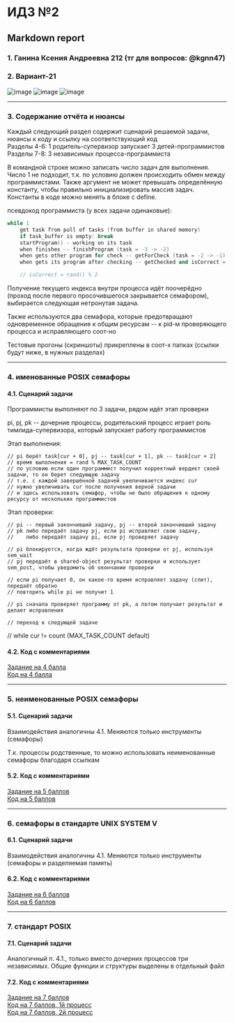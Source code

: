 #  ИДЗ №2 #
## Markdown report <br> ##

### 1. Ганина Ксения Андреевна 212 (тг для вопросов: @kgnn47) <br> ###
### 2. Вариант-21 <br> ###

![image](https://user-images.githubusercontent.com/114473740/233373017-42e56507-db24-47fd-a033-ff46b3e36a59.png)
![image](https://user-images.githubusercontent.com/114473740/232320682-3f8504cb-5b03-4b67-869a-c32d4fa825c1.png)
![image](https://user-images.githubusercontent.com/114473740/232320698-cfeb096e-79c6-46d7-9731-20ce879d40da.png)
________________________

### 3. Содержание отчёта и нюансы <br> ###

Каждый следующий раздел содержит сценарий решаемой задачи, нюансы к коду и ссылку на соответствующий код <br>
Разделы 4-6: 1 родитель-супервизор запускает 3 детей-программистов <br>
Разделы 7-8: 3 независимых процесса-программиста <br>

В командной строке можно записать число задач для выполнения. Число 1 не подходит, т.к. по условию должен происходить обмен между программистами. Также аргумент не может превышать определённую константу, чтобы правильно инициализировать массив задач. Константы в коде можно менять в блоке с define.

псевдокод программиста (у всех задачи одинаковые): <br>
```cpp
while 1
	get task from pull of tasks (from buffer in shared memory)
	if task_buffer is empty: break
	startProgram() - working on its task
	when finishes -- finishProgram (task = -3 -> -2)
	when gets other program for check -- getForCheck (task = -2 -> -1)
	when gets its program after checking -- getChecked and isCorrect = 0 or 1 (task = -1 -> 0|1)

	// isCorrect = rand() % 2
```

Получение текущего индекса внутри процесса идёт поочерёдно (проход после первого просочившегося закрывается семафором), выбирается следующая нетронутая задача.

Также используются два семафора, которые предотвращают одновременное обращение к общим ресурсам -- к pid-м проверяющего процесса и исправляющего соот-но

Тестовые прогоны (скриншоты) прикреплены в соот-х папках (ссылки будут ниже, в нужных разделах)

________________________

### 4. именованные POSIX семафоры <br> ###

#### 4.1. Сценарий задачи <br> ####

Программисты выполняют по 3 задачи, рядом идёт этап проверки

pi, pj, pk -- дочерние процессы, родительский процесс играет роль тимлида-супервизора, который запускает работу программистов

Этап выполнения:

    // pi берёт task[cur + 0], pj -- task[cur + 1], pk -- task[cur + 2]
    // время выполнения = rand % MAX_TASK_COUNT
    // по условию если один программист получил корректный вердикт своей задачи, то он берет следующую задачу
    // т.е. с каждой завершённой задачей увеличивается индекс cur
    // нужно увеличивать cur после получения верной задачи
    // и здесь использовать семафор, чтобы не было обращения к одному ресурсу от нескольких программистов

Этап проверки:

    // pi -- первый закончивший задачу, pj -- второй закончивший задачу
    // pk либо передаёт задачу pj, если pi исправляет свою задачу,
    //    либо передаёт задачу pi, если pj проверяет задачу

    // pi блокируется, когда ждёт результата проверки от pj, используя sem_wait
    // pj передаёт в shared-object результат проверки и использует sem_post, чтобы уведомить об окончании проверки

    // если pi получает 0, он какое-то время исправляет задачу (спит), передаёт обратно
    // повторить while pi не получит 1

    // pi сначала проверяет программу от pk, а потом получает результат и делает исправления

    // переход к следующей задаче

// while cur != count (MAX_TASK_COUNT default)

#### 4.2. Код с комментариями <br> ####

[Задание на 4 балла](https://github.com/kseniag03/OS-IHW-2/tree/master/4) <br>
[Код на 4 балла](https://github.com/kseniag03/OS-IHW-2/blob/master/4/4.c) <br>
________________________

### 5. неименованные POSIX семафоры <br> ###

#### 5.1. Сценарий задачи <br> ####

Взаимодействия аналогичны 4.1. Меняются только инструменты (семафоры)

Т.к. процессы родственные, то можно использовать неименованные семафоры благодаря ссылкам

#### 5.2. Код с комментариями <br> ####

[Задание на 5 баллов](https://github.com/kseniag03/OS-IHW-2/tree/master/5) <br>
[Код на 5 баллов](https://github.com/kseniag03/OS-IHW-2/tree/master/5/5.c) <br>
________________________

### 6. семафоры в стандарте UNIX SYSTEM V <br> ###

#### 6.1. Сценарий задачи <br> ####

Взаимодействия аналогичны 4.1. Меняются только инструменты (семафоры и разделяемая память)

#### 6.2. Код с комментариями <br> ####

[Задание на 6 баллов](https://github.com/kseniag03/OS-IHW-2/tree/master/6) <br>
[Код на 6 баллов](https://github.com/kseniag03/OS-IHW-2/tree/master/6/6.c) <br>
________________________

### 7. стандарт POSIX <br> ###

#### 7.1. Сценарий задачи <br> ####

Аналогичный п. 4.1., только вместо дочерних процессов три независимых. Общие функции и структуры выделены в отдельный файл

#### 7.2. Код с комментариями <br> ####

[Задание на 7 баллов](https://github.com/kseniag03/OS-IHW-2/tree/master/7) <br>
[Код на 7 баллов, 1й процесс](https://github.com/kseniag03/OS-IHW-2/tree/master/7/7-1.c) <br>
[Код на 7 баллов, 2й процесс](https://github.com/kseniag03/OS-IHW-2/tree/master/7/7-2.c) <br>

